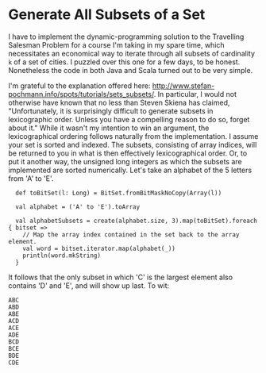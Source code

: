 # Generate All Subsets of a Set

I have to implement the dynamic-programming solution to the Travelling Salesman Problem for a course I'm taking in my spare time, which necessitates an economical way to iterate through all subsets of cardinality `k` of a set of cities. I puzzled over this one for a few days, to be honest. Nonetheless the code in both Java and Scala turned out to be very simple. 

I'm grateful to the explanation offered here: <http://www.stefan-pochmann.info/spots/tutorials/sets_subsets/>. In particular, I would  not otherwise have known that no less than Steven Skiena has claimed, "Unfortunately, it is surprisingly difficult to generate subsets in lexicographic order. Unless you have a compelling reason to do so, forget about it." While it wasn't my intention to win an argument, the lexicographical ordering follows naturally from the implementation. I assume your set is sorted and indexed. The subsets, consisting of array indices, will be returned to you in what is then effectively lexicographical order. Or, to put it another way, the unsigned long integers as which the
subsets are implemented are sorted numerically. Let's take an alphabet of the 5 letters from 'A' to 'E'.

```
  def toBitSet(l: Long) = BitSet.fromBitMaskNoCopy(Array(l))

  val alphabet = ('A' to 'E').toArray
  
  val alphabetSubsets = create(alphabet.size, 3).map(toBitSet).foreach { bitset =>
    // Map the array index contained in the set back to the array element.
    val word = bitset.iterator.map(alphabet(_))
    println(word.mkString)
  }
```
It follows that the only subset in which 'C' is the largest element also contains 'D' and 'E', and will show up last. To wit:

```
ABC
ABD
ABE
ACD
ACE
ADE
BCD
BCE
BDE
CDE
```

